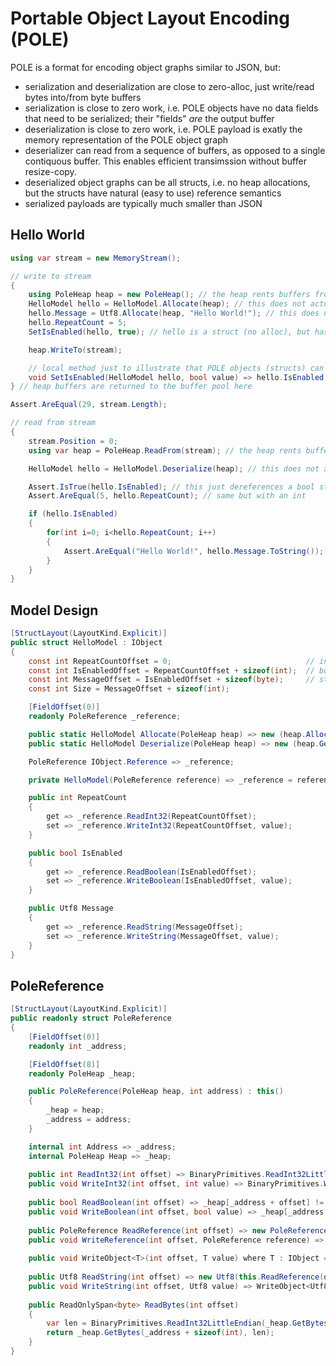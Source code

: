# Portable Object Layout Encoding (POLE)

POLE is a format for encoding object graphs similar to JSON, but: 

- serialization and deserialization are close to zero-alloc, just write/read bytes into/from byte buffers
- serialization is close to zero work, i.e. POLE objects have no data fields that need to be serialized; their "fields" *are* the output buffer
- deserialization is close to zero work, i.e. POLE payload is exatly the memory representation of the POLE object graph
- deserializer can read from a sequence of buffers, as opposed to a single contiquous buffer. This enables efficient transimssion without buffer resize-copy.
- deserialized object graphs can be all structs, i.e. no heap allocations, but the structs have natural (easy to use) reference semantics
- serialized payloads are typically much smaller than JSON

## Hello World

```csharp
using var stream = new MemoryStream();

// write to stream
{
    using PoleHeap heap = new PoleHeap(); // the heap rents buffers from a pool
    HelloModel hello = HelloModel.Allocate(heap); // this does not actually allocate anthing on the GC heap.
    hello.Message = Utf8.Allocate(heap, "Hello World!"); // this does not actually allocate anthing on the GC heap.
    hello.RepeatCount = 5;
    SetIsEnabled(hello, true); // hello is a struct (no alloc), but has reference semantics, e.g. can passed to methods that mutate

    heap.WriteTo(stream);

    // local method just to illustrate that POLE objects (structs) can be passed just like reference types
    void SetIsEnabled(HelloModel hello, bool value) => hello.IsEnabled = value;
} // heap buffers are returned to the buffer pool here

Assert.AreEqual(29, stream.Length);

// read from stream
{
    stream.Position = 0;
    using var heap = PoleHeap.ReadFrom(stream); // the heap rents buffers from a pool and reads the stream into the buffers

    HelloModel hello = HelloModel.Deserialize(heap); // this does not actually "deserialize", just stores an address in the struct 

    Assert.IsTrue(hello.IsEnabled); // this just dereferences a bool stored in the heap
    Assert.AreEqual(5, hello.RepeatCount); // same but with an int

    if (hello.IsEnabled)
    {
        for(int i=0; i<hello.RepeatCount; i++)
        {
            Assert.AreEqual("Hello World!", hello.Message.ToString());
        }
    }
}
```

## Model Design
```csharp
[StructLayout(LayoutKind.Explicit)]
public struct HelloModel : IObject
{
    const int RepeatCountOffset = 0;                              // int
    const int IsEnabledOffset = RepeatCountOffset + sizeof(int);  // bool
    const int MessageOffset = IsEnabledOffset + sizeof(byte);     // string
    const int Size = MessageOffset + sizeof(int);

    [FieldOffset(0)]
    readonly PoleReference _reference;

    public static HelloModel Allocate(PoleHeap heap) => new (heap.Allocate(HelloModel.Size));
    public static HelloModel Deserialize(PoleHeap heap) => new (heap.GetAt(0));

    PoleReference IObject.Reference => _reference;

    private HelloModel(PoleReference reference) => _reference = reference;

    public int RepeatCount
    {
        get => _reference.ReadInt32(RepeatCountOffset);
        set => _reference.WriteInt32(RepeatCountOffset, value);
    }

    public bool IsEnabled
    {
        get => _reference.ReadBoolean(IsEnabledOffset);
        set => _reference.WriteBoolean(IsEnabledOffset, value);
    }

    public Utf8 Message
    {
        get => _reference.ReadString(MessageOffset);
        set => _reference.WriteString(MessageOffset, value);
    }
}
```

## PoleReference
```csharp
[StructLayout(LayoutKind.Explicit)]
public readonly struct PoleReference
{
    [FieldOffset(0)]
    readonly int _address;

    [FieldOffset(8)]
    readonly PoleHeap _heap;

    public PoleReference(PoleHeap heap, int address) : this()
    {
        _heap = heap;
        _address = address;
    }

    internal int Address => _address;
    internal PoleHeap Heap => _heap;
        
    public int ReadInt32(int offset) => BinaryPrimitives.ReadInt32LittleEndian(_heap.GetBytes(_address + offset));
    public void WriteInt32(int offset, int value) => BinaryPrimitives.WriteInt32LittleEndian(_heap.GetBytes(_address + offset), value);
    
    public bool ReadBoolean(int offset) => _heap[_address + offset] != 0;
    public void WriteBoolean(int offset, bool value) => _heap[_address + offset] = value ? (byte)1 : (byte)0;
    
    public PoleReference ReadReference(int offset) => new PoleReference(_heap, BinaryPrimitives.ReadInt32LittleEndian(_heap.GetBytes(_address + offset)));
    public void WriteReference(int offset, PoleReference reference) => BinaryPrimitives.WriteInt32LittleEndian(_heap.GetBytes(_address + offset), reference._address);
    
    public void WriteObject<T>(int offset, T value) where T : IObject => WriteReference(offset, value.Reference);
    
    public Utf8 ReadString(int offset) => new Utf8(this.ReadReference(offset));
    public void WriteString(int offset, Utf8 value) => WriteObject<Utf8>(offset, value);
    
    public ReadOnlySpan<byte> ReadBytes(int offset)
    {
        var len = BinaryPrimitives.ReadInt32LittleEndian(_heap.GetBytes(_address + offset));
        return _heap.GetBytes(_address + sizeof(int), len);
    }
}
```
